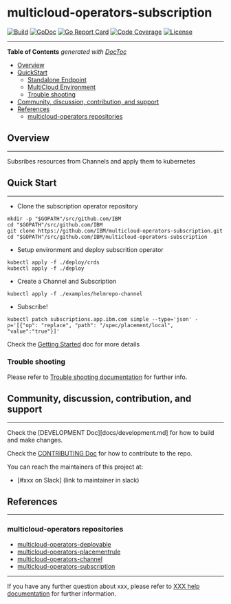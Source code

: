 # multicloud-operators-subscription

[![Build](http://35.227.205.240/badge.svg?jobs=build_multicloud-operators-subscription)](http://35.227.205.240/?job=images_multicloud-operators-subscription_postsubmit)
[![GoDoc](https://godoc.org/github.com/IBM/multicloud-operators-subscription?status.svg)](https://godoc.org/github.com/IBM/multicloud-operators-subscription)
[![Go Report Card](https://goreportcard.com/badge/github.com/IBM/multicloud-operators-subscription)](https://goreportcard.com/report/github.com/IBM/multicloud-operators-subscription)
[![Code Coverage](https://codecov.io/gh/IBM/multicloud-operators-subscription/branch/master/graphs/badge.svg?branch=master)](https://codecov.io/gh/IBM/multicloud-operators-subscription?branch=master)
[![License](https://img.shields.io/:license-apache-blue.svg)](http://www.apache.org/licenses/LICENSE-2.0.html)

------

<!-- START doctoc generated TOC please keep comment here to allow auto update -->
<!-- DON'T EDIT THIS SECTION, INSTEAD RE-RUN doctoc TO UPDATE -->
**Table of Contents**  *generated with [DocToc](https://github.com/thlorenz/doctoc)*

- [Overview](#overview)
- [QuickStart](#quickstart)
    - [Standalone Endpoint](#standalone-endpoint)
    - [MultiCloud Environment](#multicloud-environment)
    - [Trouble shooting](#trouble-shooting)
- [Community, discussion, contribution, and support](#community-discussion-contribution-and-support)
- [References](#references)
    - [multicloud-operators repositories](#multicloud-operators-repositories)

<!-- END doctoc generated TOC please keep comment here to allow auto update -->

## Overview

------

Subsribes resources from Channels and apply them to kubernetes

## Quick Start

------

- Clone the subscription operator repository

```shell
mkdir -p "$GOPATH"/src/github.com/IBM
cd "$GOPATH"/src/github.com/IBM
git clone https://github.com/IBM/multicloud-operators-subscription.git
cd "$GOPATH"/src/github.com/IBM/multicloud-operators-subscription
```

- Setup environment and deploy subscrition operator

```shell
kubectl apply -f ./deploy/crds
kubectl apply -f ./deploy
```

- Create a Channel and Subscription

```shell
kubectl apply -f ./examples/helmrepo-channel
```

- Subscribe!

```shell
kubectl patch subscriptions.app.ibm.com simple --type='json' -p='[{"op": "replace", "path": "/spec/placement/local", "value":"true"}]'
```

Check the [Getting Started](docs/getting_started) doc for more details

### Trouble shooting

Please refer to [Trouble shooting documentation](docs/trouble_shooting.md) for further info.

## Community, discussion, contribution, and support

------

Check the [DEVELOPMENT Doc][docs/development.md] for how to build and make changes.

Check the [CONTRIBUTING Doc](CONTRIBUTING.md) for how to contribute to the repo.

You can reach the maintainers of this project at:

- [#xxx on Slack] (link to maintainer in slack)

## References

------

### multicloud-operators repositories

- [multicloud-operators-deployable](https://github.com/IBM/multicloud-operators-deployable)
- [multicloud-operators-placementrule](https://github.com/IBM/multicloud-operators-placementrule)
- [multicloud-operators-channel](https://github.com/IBM/multicloud-operators-channel)
- [multicloud-operators-subscription](https://github.com/IBM/multicloud-operators-subscription)

------

If you have any further question about xxx, please refer to
[XXX help documentation](docs/xxx_help.md) for further information.

